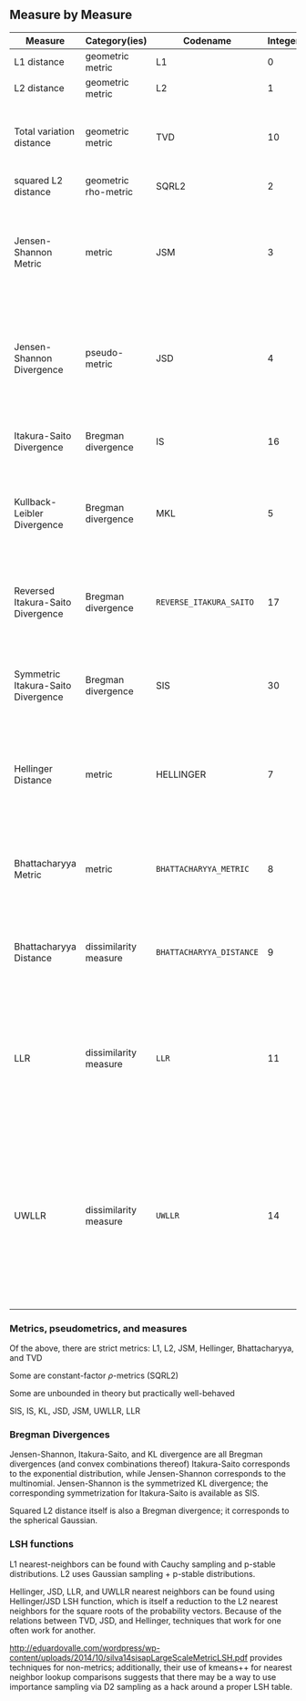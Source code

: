 ## Measure by Measure
| Measure | Category(ies) | Codename | Integer | Notes | 
|--------|-----------------|---------|----------|----|
| L1 distance | geometric metric | L1 | 0 | sum(\|x - \|y) |
| L2 distance | geometric metric | L2 | 1 | sqrt(sum((x - y)^2))|
| Total variation distance | geometric metric | TVD | 10 | Useful information theoretic measure; 1/2 L1 distance in probability space| 
| squared L2 distance | geometric rho-metric | SQRL2 | 2 | sum((x - y)^2)|
| Jensen-Shannon Metric | metric | JSM | 3 | Metric, but no closed-form solution for centroids. Perhaps best-suited for linkage/density-based clustering; sqrt(JSM)|
| Jensen-Shannon Divergence | pseudo-metric | JSD | 4 | Symmetric but no data-indepedent triangle inequality; convex combination of Bregman divergences|
| Itakura-Saito Divergence | Bregman divergence | IS | 16 | Corresponds to the exponential distribution; sum((x / y) - log(x / y) - 1)|
| Kullback-Leibler Divergence | Bregman divergence | MKL | 5 | Corresponds to the multinomial distribution with fixed n, or the categorical distribution; sum(x log(x / y))|
| Reversed Itakura-Saito Divergence | Bregman divergence | `REVERSE_ITAKURA_SAITO` | 17 | Corresponds to the multinomial distribution with fixed n, or the categorical distribution; sum(y / x) - log(y / x) - 1|
| Symmetric Itakura-Saito Divergence | Bregman divergence | SIS | 30 | Corresponds to the multinomial distribution with fixed n, or the categorical distribution|
| Hellinger Distance | metric | HELLINGER | 7 | Information-theoretic measure with useful upper/lower bounds for TVD and JSD; sqrt(sum((sqrt(x) - sqrt(y))^2))|
| Bhattacharyya Metric | metric | `BHATTACHARYYA_METRIC` | 8 | Non-metric, but useful measure of dissimilarity. Related to the metric.; sqrt(1 - sum(sqrt(x) * sqrt(y))) |
| Bhattacharyya Distance | dissimilarity measure | `BHATTACHARYYA_DISTANCE` | 9 | Non-metric, but useful measure of dissimilarity. Related to the metric;  -log(sum(sqrt(x) * sqrt(y)))| 
| LLR | dissimilarity measure | `LLR` | 11 | non-metric, but can be processed as a data-dependent rho-metric. As the prior rises, the $\rho$-violation of the triangle inequality shrinks; see below|
| UWLLR | dissimilarity measure | `UWLLR` | 14 | non-metric, but can be processed as a data-dependent rho-metric. As the prior rises, the $\rho$-violation of the triangle inequality shrinks. JSD and S2JSD LS hash functions will likely work for this and LLR; see below for formulation|


### Metrics, pseudometrics, and measures
Of the above, there are strict metrics: L1, L2, JSM, Hellinger, Bhattacharyya, and TVD

Some are constant-factor $\rho$-metrics (SQRL2)

Some are unbounded in theory but practically well-behaved

SIS, IS, KL, JSD, JSM, UWLLR, LLR


### Bregman Divergences
Jensen-Shannon, Itakura-Saito, and KL divergence are all Bregman divergences (and convex combinations thereof)
Itakura-Saito corresponds to the exponential distribution, while Jensen-Shannon corresponds to the multinomial.
Jensen-Shannon is the symmetrized KL divergence; the corresponding symmetrization for Itakura-Saito is available as SIS.

Squared L2 distance itself is also a Bregman divergence; it corresponds to the spherical Gaussian.


### LSH functions
L1 nearest-neighbors can be found with Cauchy sampling and p-stable distributions.
L2 uses Gaussian sampling + p-stable distributions.

Hellinger, JSD, LLR, and UWLLR nearest neighbors can be found using Hellinger/JSD LSH function, which is itself a reduction to the L2 nearest neighbors for the square roots of the probability vectors.
Because of the relations between TVD, JSD, and Hellinger, techniques that work for one often work for another.

http://eduardovalle.com/wordpress/wp-content/uploads/2014/10/silva14sisapLargeScaleMetricLSH.pdf provides techniques for non-metrics; additionally, their use of kmeans++ for nearest neighbor lookup comparisons suggests that there may be a way to use importance sampling via D2 sampling as a hack around a proper LSH table.
